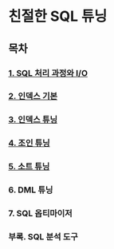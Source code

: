 # 친절한 SQL 튜닝

## 목차

### [1. SQL 처리 과정와 I/O](./1.%20SQL%20처리%20과정과%20IO.md)

### [2. 인덱스 기본](./2.%20인덱스%20기본.md)

### [3. 인덱스 튜닝](./3.%20인덱스%20튜닝.md)

### [4. 조인 튜닝](./4.%20조인튜닝.md)

### [5. 소트 튜닝](5.%20소트%20튜닝.md)

### 6. DML 튜닝

### 7. SQL 옵티마이저

### 부록. SQL 분석 도구
